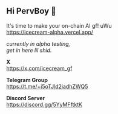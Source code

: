 ## Hi PervBoy 👋

It's time to make your on-chain AI gf! uWu
<br/>
https://icecream-alpha.vercel.app/

<i>currently in alpha testing,
<br/>
get in here lil shid.</i>

<b>X</b>
<br/>
https://x.com/icecream_gf

<b>Telegram Group</b>
<br/>
https://t.me/+i5oTJld2iadhZWQ5

<b>Discord Server</b>
<br/>
https://discord.gg/5YyMFftktK
